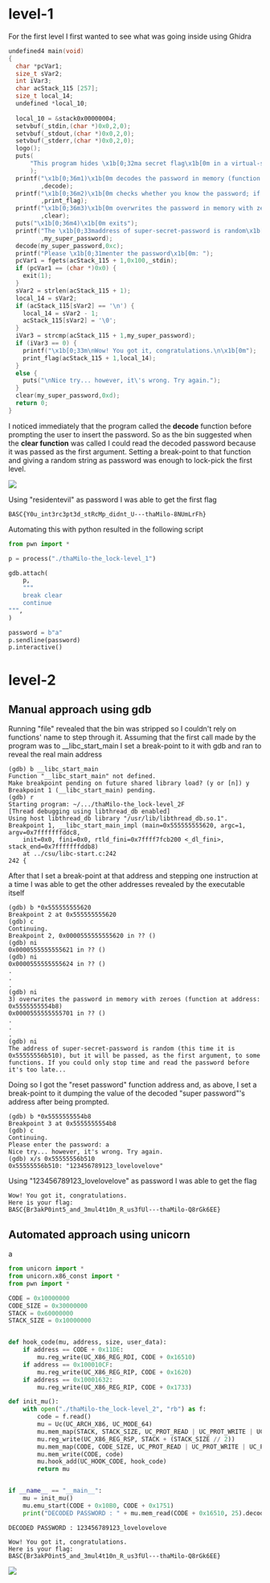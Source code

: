 # level-1

For the first level I first wanted to see what was going inside using Ghidra

```c
undefined4 main(void)
{
  char *pcVar1;
  size_t sVar2;
  int iVar3;
  char acStack_115 [257];
  size_t local_14;
  undefined *local_10;
  
  local_10 = &stack0x00000004;
  setvbuf(_stdin,(char *)0x0,2,0);
  setvbuf(_stdout,(char *)0x0,2,0);
  setvbuf(_stderr,(char *)0x0,2,0);
  logo();
  puts(
      "This program hides \x1b[0;32ma secret flag\x1b[0m in a virtual-safe protected by a \x1b[0;33m super-secret-password\x1b[0m (it\'s so good that \x1b[1;37ma lot of people use it!\x1b[0m) and  does the following:"
      );
  printf("\x1b[0;36m1)\x1b[0m decodes the password in memory (function at address: \x1b[0;35m%p\x1b[ 0m)\n"
         ,decode);
  printf("\x1b[0;36m2)\x1b[0m checks whether you know the password; if you do, the flag is printed ( using function at address: \x1b[0;35m%p)\n"
         ,print_flag);
  printf("\x1b[0;36m3)\x1b[0m overwrites the password in memory with zeroes (function at address: \x 1b[0;35m%p\x1b[0m)\n"
         ,clear);
  puts("\x1b[0;36m4)\x1b[0m exits");
  printf("The \x1b[0;33maddress of super-secret-password is random\x1b[0m (this time it is \x1b[0;35 m%p\x1b[0m), but it will be passed, as the first argument, to some functions. If you could only st op time and read the password before it\'s too late...\n\n"
         ,my_super_password);
  decode(my_super_password,0xc);
  printf("Please \x1b[0;31menter the password\x1b[0m: ");
  pcVar1 = fgets(acStack_115 + 1,0x100,_stdin);
  if (pcVar1 == (char *)0x0) {
    exit(1);
  }
  sVar2 = strlen(acStack_115 + 1);
  local_14 = sVar2;
  if (acStack_115[sVar2] == '\n') {
    local_14 = sVar2 - 1;
    acStack_115[sVar2] = '\0';
  }
  iVar3 = strcmp(acStack_115 + 1,my_super_password);
  if (iVar3 == 0) {
    printf("\x1b[0;33m\nWow! You got it, congratulations.\n\x1b[0m");
    print_flag(acStack_115 + 1,local_14);
  }
  else {
    puts("\nNice try... however, it\'s wrong. Try again.");
  }
  clear(my_super_password,0xd);
  return 0;
}
```

I noticed immediately that the program called the **decode** function before prompting the user to insert the password.
So as the bin suggested when the **clear function** was called I could read the decoded password because it was passed as the first argument.
Setting a break-point to that function and giving a random string as password was enough to lock-pick the first level.

![](./imgs/py_script_lock1.png)

Using "residentevil" as password I was able to get the first flag

```
BASC{Y0u_int3rc3pt3d_stRcMp_didnt_U---thaMilo-8NUmLrFh}
```

Automating this with python resulted in the following script

```python
from pwn import *

p = process("./thaMilo-the_lock-level_1")

gdb.attach(
    p,
    """
    break clear
    continue
""",
)

password = b"a"
p.sendline(password)
p.interactive()
```

# level-2

## Manual approach using gdb

Running "file" revealed that the bin was stripped so I couldn't rely on functions' name to step through it.
Assuming that the first call made by the program was to \_\_libc_start_main I set a break-point to it with gdb and ran to reveal the real main address

```
(gdb) b __libc_start_main
Function "__libc_start_main" not defined.
Make breakpoint pending on future shared library load? (y or [n]) y
Breakpoint 1 (__libc_start_main) pending.
(gdb) r
Starting program: ~/.../thaMilo-the_lock-level_2F
[Thread debugging using libthread_db enabled]
Using host libthread_db library "/usr/lib/libthread_db.so.1".
Breakpoint 1, __libc_start_main_impl (main=0x555555555620, argc=1, argv=0x7fffffffddc8,
    init=0x0, fini=0x0, rtld_fini=0x7ffff7fcb200 <_dl_fini>, stack_end=0x7fffffffddb8)
    at ../csu/libc-start.c:242
242	{
```

After that I set a break-point at that address and stepping one instruction at a time I was able to get the other addresses revealed by the executable itself

```
(gdb) b *0x555555555620
Breakpoint 2 at 0x555555555620
(gdb) c
Continuing.
Breakpoint 2, 0x0000555555555620 in ?? ()
(gdb) ni
0x0000555555555621 in ?? ()
(gdb) ni
0x0000555555555624 in ?? ()
.
.
.
(gdb) ni
3) overwrites the password in memory with zeroes (function at address: 0x5555555554b8)
0x0000555555555701 in ?? ()
.
.
.
(gdb) ni
The address of super-secret-password is random (this time it is 0x55555556b510), but it will be passed, as the first argument, to some functions. If you could only stop time and read the password before it's too late...
```

Doing so I got the "reset password" function address and, as above, I set a break-point to it dumping the value of the decoded "super password"'s address after being prompted.

```
(gdb) b *0x5555555554b8
Breakpoint 3 at 0x5555555554b8
(gdb) c
Continuing.
Please enter the password: a
Nice try... however, it's wrong. Try again.
(gdb) x/s 0x55555556b510
0x55555556b510:	"123456789123_lovelovelove"
```

Using "123456789123_lovelovelove" as password I was able to get the flag

```
Wow! You got it, congratulations.
Here is your flag:
BASC{Br3akP0int5_and_3mul4t10n_R_us3fUl---thaMilo-Q8rGk6EE}
```

## Automated approach using unicorn

a

```python
from unicorn import *
from unicorn.x86_const import *
from pwn import *

CODE = 0x10000000
CODE_SIZE = 0x30000000
STACK = 0x60000000
STACK_SIZE = 0x10000000


def hook_code(mu, address, size, user_data):
    if address == CODE + 0x11DE:
        mu.reg_write(UC_X86_REG_RDI, CODE + 0x16510)
    if address == 0x100010CF:
        mu.reg_write(UC_X86_REG_RIP, CODE + 0x1620)
    if address == 0x10001632:
        mu.reg_write(UC_X86_REG_RIP, CODE + 0x1733)

def init_mu():
    with open("./thaMilo-the_lock-level_2", "rb") as f:
        code = f.read()
        mu = Uc(UC_ARCH_X86, UC_MODE_64)
        mu.mem_map(STACK, STACK_SIZE, UC_PROT_READ | UC_PROT_WRITE | UC_PROT_EXEC)
        mu.reg_write(UC_X86_REG_RSP, STACK + (STACK_SIZE // 2))
        mu.mem_map(CODE, CODE_SIZE, UC_PROT_READ | UC_PROT_WRITE | UC_PROT_EXEC)
        mu.mem_write(CODE, code)
        mu.hook_add(UC_HOOK_CODE, hook_code)
        return mu


if __name__ == "__main__":
    mu = init_mu()
    mu.emu_start(CODE + 0x10B0, CODE + 0x1751)
    print("DECODED PASSWORD : " + mu.mem_read(CODE + 0x16510, 25).decode("latin1"))
```

```
DECODED PASSWORD : 123456789123_lovelovelove
```

```
Wow! You got it, congratulations.
Here is your flag:
BASC{Br3akP0int5_and_3mul4t10n_R_us3fUl---thaMilo-Q8rGk6EE}
```

![](./imgs/happy.gif)









